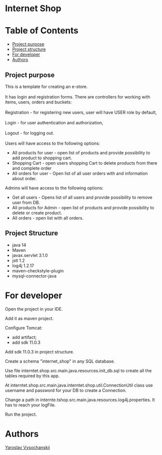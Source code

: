 <h1>Internet Shop</h1>
<h1>Table of Contents</h1>
<ul>
<li><a href="#project_purpose">Project purpose</a></li>
<li><a href="#project_structure">Project structure</a></li>
<li><a href="#For_developer">For developer</a></li>
<li><a href="#authors">Authors</a></li>
</ul>
<a name="project_purpose"></a><h2>Project purpose</h2>
This is a template for creating an e-store.
<br><br>
It has login and registration forms.
There are controllers for working with items, users, orders and buckets:
<br><br>
Registration - for registering new users, user will have USER role by default,
<br><br>
Login - for user authentication and authorization,
<br><br>
Logout - for logging out.
<br><br>
Users will have access to the following options:
<ul>
  <li>All products for user - open list of products and provide possibility to add product to shopping cart.</li>
  <li>Shopping Cart - open users shopping Cart to delete products from there and complete order</li>
  <li>All orders for user - Open list of all user orders with and information about order.</li>
</ul>
Admins will have access to the following options:
<ul>
  <li>Get all users - Opens list of all users and provide possibility to remove user from DB.</li>
  <li>All products for Admin - open list of products and provide possibility to delete or create product.</li>
  <li>All orders - open list with all orders.</li>
</ul>
<a name="project_structure"></a><h2>Project Structure</h2>
<ul>
<li>java 14</li>
<li>Maven</li>
<li>javax.servlet 3.1.0</li>
<li>jstl 1.2</li>
<li>log4j 1.2.17</li>
<li>maven-checkstyle-plugin</li>
<li>mysql-connector-java</li>
</ul>
<a name="For_developer"></a><h1>For developer</h1>

Open the project in your IDE.

Add it as maven project.

Configure Tomcat:
<ul>
<li>add artifact;</li>
<li>add sdk 11.0.3</li>
</ul>

Add sdk 11.0.3 in project struсture.

Create a schema "internet_shop" in any SQL database.

Use file interntet.shop.src.main.java.resources.init_db.sql to create all the tables required by this app.

At interntet.shop.src.main.java.interntet.shop.util.ConnectionUtil class use username and password for your DB to create a Connection.

Change a path in internte.tshop.src.main.java.resources.log4j.properties. It has to reach your logFile.

Run the project.

<a name="authors"></a><h1>Authors</h1>
<a href="https://github.com/Merkald">Yaroslav Vysochanskii</a>